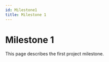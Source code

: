 ```yaml
---
id: Milestone1
title: Milestone 1
---
```


# Milestone 1

This page describes the first project milestone.
<!-- >> [M1 Presentation](@site/static/files/M1-Events_Management_System-1.pdf)

> [Project Calendar](@site/static/img/calendar.png) -->